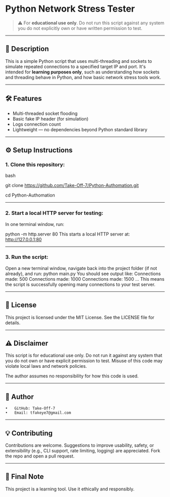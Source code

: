 # Python Network Stress Tester

> ⚠️ For **educational use only**. Do not run this script against any system you do not explicitly own or have written permission to test.

---

## 📖 Description

This is a simple Python script that uses multi-threading and sockets to simulate repeated connections to a specified target IP and port. It's intended for **learning purposes only**, such as understanding how sockets and threading behave in Python, and how basic network stress tools work.

---

## 🛠 Features

- Multi-threaded socket flooding
- Basic fake IP header (for simulation)
- Logs connection count
- Lightweight — no dependencies beyond Python standard library

---

## ⚙️ Setup Instructions

### 1. Clone this repository:

bash

git clone https://github.com/Take-Off-7/Python-Authomation.git

cd Python-Authomation

---

### 2. Start a local HTTP server for testing:

In one terminal window, run:

python -m http.server 80
This starts a local HTTP server at:
http://127.0.0.1:80

---

### 3. Run the script:

Open a new terminal window, navigate back into the project folder (if not already), and run:
python main.py
You should see output like:
Connections made: 500
Connections made: 1000
Connections made: 1500
...
This means the script is successfully opening many connections to your test server.

---

## 📄 License

This project is licensed under the MIT License. See the LICENSE file for details.

---

## ⚠️ Disclaimer

This script is for educational use only. Do not run it against any system that you do not own or have explicit permission to test. Misuse of this code may violate local laws and network policies.

The author assumes no responsibility for how this code is used.

---

## 👤 Author
	•	GitHub: Take-Off-7
	•	Email: tfakeye7@gmail.com

---

## 💡 Contributing

Contributions are welcome. Suggestions to improve usability, safety, or extensibility (e.g., CLI support, rate limiting, logging) are appreciated. Fork the repo and open a pull request.

---

## 🏁 Final Note

This project is a learning tool. Use it ethically and responsibly.